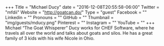 +++
Title = "Michael Ducy"
date = "2016-12-08T20:55:58-06:00"
Twitter = "mfdii"
Website = "http://goatcan.do/"
Type = "guest"
Facebook = ""
Linkedin = ""
Pronouns = ""
GitHub = ""
Thumbnail = "img/guests/mducy.png"
Pinterest = ""
Instagram = ""
YouTube = ""
+++
Michael “The Goat Whisperer” Ducy works for CHEF Software, where he travels all over the world and talks about goats and silos. He has a great family of 3 kids with his wife Nicole in Ohio.
